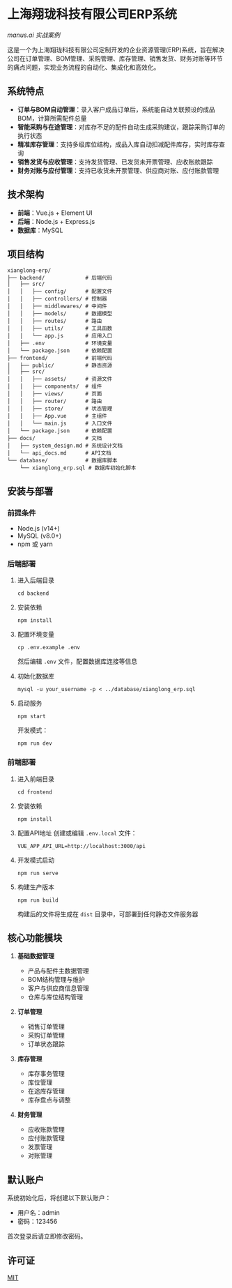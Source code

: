 # 上海翔珑科技有限公司ERP系统

*manus.ai 实战案例*

这是一个为上海翔珑科技有限公司定制开发的企业资源管理(ERP)系统，旨在解决公司在订单管理、BOM管理、采购管理、库存管理、销售发货、财务对账等环节的痛点问题，实现业务流程的自动化、集成化和高效化。

## 系统特点

- **订单与BOM自动管理**：录入客户成品订单后，系统能自动关联预设的成品BOM，计算所需配件总量
- **智能采购与在途管理**：对库存不足的配件自动生成采购建议，跟踪采购订单的执行状态
- **精准库存管理**：支持多级库位结构，成品入库自动扣减配件库存，实时库存查询
- **销售发货与应收管理**：支持发货管理、已发货未开票管理、应收账款跟踪
- **财务对账与应付管理**：支持已收货未开票管理、供应商对账、应付账款管理

## 技术架构

- **前端**：Vue.js + Element UI
- **后端**：Node.js + Express.js
- **数据库**：MySQL

## 项目结构

```
xianglong-erp/
├── backend/             # 后端代码
│   ├── src/
│   │   ├── config/      # 配置文件
│   │   ├── controllers/ # 控制器
│   │   ├── middlewares/ # 中间件
│   │   ├── models/      # 数据模型
│   │   ├── routes/      # 路由
│   │   ├── utils/       # 工具函数
│   │   └── app.js       # 应用入口
│   ├── .env             # 环境变量
│   └── package.json     # 依赖配置
├── frontend/            # 前端代码
│   ├── public/          # 静态资源
│   ├── src/
│   │   ├── assets/      # 资源文件
│   │   ├── components/  # 组件
│   │   ├── views/       # 页面
│   │   ├── router/      # 路由
│   │   ├── store/       # 状态管理
│   │   ├── App.vue      # 主组件
│   │   └── main.js      # 入口文件
│   └── package.json     # 依赖配置
├── docs/                # 文档
│   ├── system_design.md # 系统设计文档
│   └── api_docs.md      # API文档
└── database/            # 数据库脚本
    └── xianglong_erp.sql # 数据库初始化脚本
```

## 安装与部署

### 前提条件

- Node.js (v14+)
- MySQL (v8.0+)
- npm 或 yarn

### 后端部署

1. 进入后端目录
   ```
   cd backend
   ```

2. 安装依赖
   ```
   npm install
   ```

3. 配置环境变量
   ```
   cp .env.example .env
   ```
   然后编辑 `.env` 文件，配置数据库连接等信息

4. 初始化数据库
   ```
   mysql -u your_username -p < ../database/xianglong_erp.sql
   ```

5. 启动服务
   ```
   npm start
   ```
   开发模式：
   ```
   npm run dev
   ```

### 前端部署

1. 进入前端目录
   ```
   cd frontend
   ```

2. 安装依赖
   ```
   npm install
   ```

3. 配置API地址
   创建或编辑 `.env.local` 文件：
   ```
   VUE_APP_API_URL=http://localhost:3000/api
   ```

4. 开发模式启动
   ```
   npm run serve
   ```

5. 构建生产版本
   ```
   npm run build
   ```
   构建后的文件将生成在 `dist` 目录中，可部署到任何静态文件服务器

## 核心功能模块

1. **基础数据管理**
   - 产品与配件主数据管理
   - BOM结构管理与维护
   - 客户与供应商信息管理
   - 仓库与库位结构管理

2. **订单管理**
   - 销售订单管理
   - 采购订单管理
   - 订单状态跟踪

3. **库存管理**
   - 库存事务管理
   - 库位管理
   - 在途库存管理
   - 库存盘点与调整

4. **财务管理**
   - 应收账款管理
   - 应付账款管理
   - 发票管理
   - 对账管理

## 默认账户

系统初始化后，将创建以下默认账户：

- 用户名：admin
- 密码：123456

首次登录后请立即修改密码。

## 许可证

[MIT](LICENSE)
